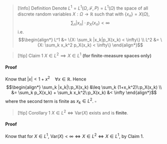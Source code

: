 >[!info] Definition 
>Denote $L^1 = L^1(\Omega, \mathcal{F}, P) = L^1(\Omega)$ the space of all discrete random variables $X: \Omega \to \mathbb{R}$ such that with $\{x_n\} = X(\Omega)$,
>$$\sum_n |x_n|\cdot p_X(x_n) < \infty $$
>i.e. 
>$$\begin{align*} 
>L^1 &= \{X: \sum_k |x_k|p_X(x_k) < \infty\} \\
>L^2 &= \{X: \sum_k x_k^2 p_X(x_k) < \infty\}
\end{align*}$$

> [!tip] Claim 1
> $X \in L^2 \implies X \in L^1$    **(for finite-measure spaces only)**
#### Proof
Know that $|x| < 1+x^2 \quad \forall x \in \mathbb{R}$. Hence
$$\begin{align*}
\sum_k |x_k|\:p_X(x_k) &\leq \sum_k (1+x_k^2)\:p_X(x_k) \\
&= \sum_k p_X(x_k) + \sum_k x_k^2\:p_X(x_k) &< \infty
\end{align*}$$
where the second term is finite as $x_k \in L^2$.  $\square$

>[!tip] Corollary 1
>$X \in L^2 \iff \text{Var}(X)$ exists and is **finite**.
#### Proof
Know that for $X \in L^1$, $\text{Var}(X) < \infty \iff X \in L^2 \iff X \in L^1$, by Claim 1.
